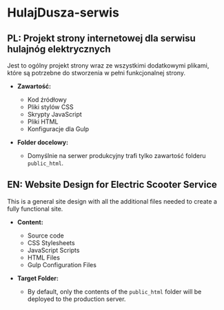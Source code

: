 # HulajDusza-serwis

## PL: Projekt strony internetowej dla serwisu hulajnóg elektrycznych

Jest to ogólny projekt strony wraz ze wszystkimi dodatkowymi plikami, które są potrzebne do stworzenia w pełni funkcjonalnej strony. 

- **Zawartość:** 
  - Kod źródłowy
  - Pliki stylów CSS
  - Skrypty JavaScript
  - Pliki HTML
  - Konfiguracje dla Gulp

- **Folder docelowy:** 
  - Domyślnie na serwer produkcyjny trafi tylko zawartość folderu `public_html`.

## EN: Website Design for Electric Scooter Service

This is a general site design with all the additional files needed to create a fully functional site.

- **Content:** 
  - Source code
  - CSS Stylesheets
  - JavaScript Scripts
  - HTML Files
  - Gulp Configuration Files

- **Target Folder:** 
  - By default, only the contents of the `public_html` folder will be deployed to the production server.